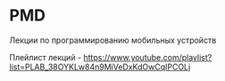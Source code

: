 # PMD
Лекции по программированию мобильных устройств

Плейлист лекций - https://www.youtube.com/playlist?list=PLAB_38OYKLw84n9MiVeDxKdOwCqIPCOLj
